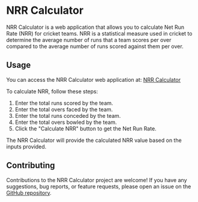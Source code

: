 # NRR Calculator

NRR Calculator is a web application that allows you to calculate Net Run Rate (NRR) for cricket teams. NRR is a statistical measure used in cricket to determine the average number of runs that a team scores per over compared to the average number of runs scored against them per over.

## Usage

You can access the NRR Calculator web application at: [NRR Calculator](https://bhaskaracharjee.github.io/NRR-Calculator/)

To calculate NRR, follow these steps:

1. Enter the total runs scored by the team.
2. Enter the total overs faced by the team.
3. Enter the total runs conceded by the team.
4. Enter the total overs bowled by the team.
5. Click the "Calculate NRR" button to get the Net Run Rate.

The NRR Calculator will provide the calculated NRR value based on the inputs provided.

## Contributing

Contributions to the NRR Calculator project are welcome! If you have any suggestions, bug reports, or feature requests, please open an issue on the [GitHub repository](https://github.com/BhaskarAcharjee/NRR-Calculator/issues).
